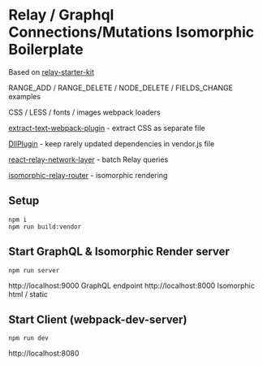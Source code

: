 # Relay / Graphql Connections/Mutations Isomorphic Boilerplate

Based on [relay-starter-kit](https://github.com/relayjs/relay-starter-kit)

RANGE_ADD / RANGE_DELETE / NODE_DELETE / FIELDS_CHANGE examples

CSS / LESS / fonts / images webpack loaders


[extract-text-webpack-plugin](https://github.com/webpack/extract-text-webpack-plugin) -
extract CSS as separate file


[DllPlugin](https://github.com/webpack/docs/wiki/list-of-plugins#dllplugin) -
keep rarely updated dependencies in vendor.js file

[react-relay-network-layer](https://github.com/nodkz/react-relay-network-layer) - batch Relay queries

[isomorphic-relay-router](https://github.com/denvned/isomorphic-relay-router) - isomorphic rendering


## Setup

```
npm i
npm run build:vendor
```

## Start GraphQL & Isomorphic Render server

```
npm run server
```

http://localhost:9000 GraphQL endpoint
http://localhost:8000 Isomorphic html / static


## Start Client (webpack-dev-server)

```
npm run dev
```

http://localhost:8080